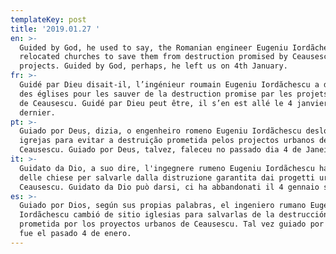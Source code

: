 ```yaml
---
templateKey: post
title: '2019.01.27 '
en: >-
  Guided by God, he used to say, the Romanian engineer Eugeniu Iordãchescu
  relocated churches to save them from destruction promised by Ceausescu’s urban
  projects. Guided by God, perhaps, he left us on 4th January.
fr: >-
  Guidé par Dieu disait-il, l’ingénieur roumain Eugeniu Iordăchescu a déplacé
  des églises pour les sauver de la destruction promise par les projets urbains
  de Ceausescu. Guidé par Dieu peut être, il s’en est allé le 4 janvier
  dernier. 
pt: >-
  Guiado por Deus, dizia, o engenheiro romeno Eugeniu Iordãchescu deslocou
  igrejas para evitar a destruição prometida pelos projectos urbanos de
  Ceausescu. Guiado por Deus, talvez, faleceu no passado dia 4 de Janeiro.
it: >-
  Guidato da Dio, a suo dire, l'ingegnere rumeno Eugeniu Iordãchescu ha spostato
  delle chiese per salvarle dalla distruzione garantita dai progetti urbani di
  Ceausescu. Guidato da Dio può darsi, ci ha abbandonati il 4 gennaio scorso.
es: >-
  Guiado por Dios, según sus propias palabras, el ingeniero rumano Eugeniu
  Iordãchescu cambió de sitio iglesias para salvarlas de la destrucción
  prometida por los proyectos urbanos de Ceausescu. Tal vez guiado por Dios, se
  fue el pasado 4 de enero.
---
```


